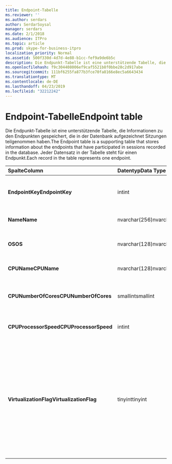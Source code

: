 ```yaml
---
title: Endpoint-Tabelle
ms.reviewer: ''
ms.author: serdars
author: SerdarSoysal
manager: serdars
ms.date: 2/1/2018
ms.audience: ITPro
ms.topic: article
ms.prod: skype-for-business-itpro
localization_priority: Normal
ms.assetid: 500f330d-4d7d-4e88-b1cc-fef9a9de6b5c
description: Die Endpunkt-Tabelle ist eine unterstützende Tabelle, die Informationen zu den Endpunkten gespeichert, die in der Datenbank aufgezeichnet Sitzungen teilgenommen haben. Jeder Datensatz in der Tabelle steht für einen Endpunkt.
ms.openlocfilehash: f9c304408006ef9caf5521b8f0bbe28c2d917abe
ms.sourcegitcommit: 111bf6255fa877b3fce70fa8166e8ec5a6643434
ms.translationtype: MT
ms.contentlocale: de-DE
ms.lasthandoff: 04/23/2019
ms.locfileid: "32212242"
---
```

# <a name="endpoint-table"></a><span data-ttu-id="b62ac-104">Endpoint-Tabelle</span><span class="sxs-lookup"><span data-stu-id="b62ac-104">Endpoint table</span></span>
 
<span data-ttu-id="b62ac-105">Die Endpunkt-Tabelle ist eine unterstützende Tabelle, die Informationen zu den Endpunkten gespeichert, die in der Datenbank aufgezeichnet Sitzungen teilgenommen haben.</span><span class="sxs-lookup"><span data-stu-id="b62ac-105">The Endpoint table is a supporting table that stores information about the endpoints that have participated in sessions recorded in the database.</span></span> <span data-ttu-id="b62ac-106">Jeder Datensatz in der Tabelle steht für einen Endpunkt.</span><span class="sxs-lookup"><span data-stu-id="b62ac-106">Each record in the table represents one endpoint.</span></span>
  
|<span data-ttu-id="b62ac-107">**Spalte**</span><span class="sxs-lookup"><span data-stu-id="b62ac-107">**Column**</span></span>|<span data-ttu-id="b62ac-108">**Datentyp**</span><span class="sxs-lookup"><span data-stu-id="b62ac-108">**Data Type**</span></span>|<span data-ttu-id="b62ac-109">**Schlüssel/Index**</span><span class="sxs-lookup"><span data-stu-id="b62ac-109">**Key/Index**</span></span>|<span data-ttu-id="b62ac-110">**Details**</span><span class="sxs-lookup"><span data-stu-id="b62ac-110">**Details**</span></span>|
|:-----|:-----|:-----|:-----|
|<span data-ttu-id="b62ac-111">**EndpointKey**</span><span class="sxs-lookup"><span data-stu-id="b62ac-111">**EndpointKey**</span></span> <br/> |<span data-ttu-id="b62ac-112">int</span><span class="sxs-lookup"><span data-stu-id="b62ac-112">int</span></span>  <br/> |<span data-ttu-id="b62ac-113">Primary</span><span class="sxs-lookup"><span data-stu-id="b62ac-113">Primary</span></span>  <br/> |<span data-ttu-id="b62ac-114">Eindeutige Zahl, die diesen Endpunkt identifiziert.</span><span class="sxs-lookup"><span data-stu-id="b62ac-114">Unique number identifying this endpoint.</span></span>  <br/> |
|<span data-ttu-id="b62ac-115">**Name**</span><span class="sxs-lookup"><span data-stu-id="b62ac-115">**Name**</span></span> <br/> |<span data-ttu-id="b62ac-116">nvarchar(256)</span><span class="sxs-lookup"><span data-stu-id="b62ac-116">nvarchar(256)</span></span>  <br/> |<span data-ttu-id="b62ac-117">Eindeutige</span><span class="sxs-lookup"><span data-stu-id="b62ac-117">Unique</span></span>  <br/> |<span data-ttu-id="b62ac-118">Name des Endpunkts.</span><span class="sxs-lookup"><span data-stu-id="b62ac-118">Endpoint name.</span></span>  <br/> |
|<span data-ttu-id="b62ac-119">**OS**</span><span class="sxs-lookup"><span data-stu-id="b62ac-119">**OS**</span></span> <br/> |<span data-ttu-id="b62ac-120">nvarchar(128)</span><span class="sxs-lookup"><span data-stu-id="b62ac-120">nvarchar(128)</span></span>  <br/> | <br/> |<span data-ttu-id="b62ac-121">Betriebssystem (OS) des Endpunkts.</span><span class="sxs-lookup"><span data-stu-id="b62ac-121">Operating system (OS) of the endpoint.</span></span>  <br/> |
|<span data-ttu-id="b62ac-122">**CPUName**</span><span class="sxs-lookup"><span data-stu-id="b62ac-122">**CPUName**</span></span> <br/> |<span data-ttu-id="b62ac-123">nvarchar(128)</span><span class="sxs-lookup"><span data-stu-id="b62ac-123">nvarchar(128)</span></span>  <br/> ||<span data-ttu-id="b62ac-124">Prozessorname des Endpunkts.</span><span class="sxs-lookup"><span data-stu-id="b62ac-124">CPU name of the endpoint.</span></span>  <br/> |
|<span data-ttu-id="b62ac-125">**CPUNumberOfCores**</span><span class="sxs-lookup"><span data-stu-id="b62ac-125">**CPUNumberOfCores**</span></span> <br/> |<span data-ttu-id="b62ac-126">smallint</span><span class="sxs-lookup"><span data-stu-id="b62ac-126">smallint</span></span>  <br/> ||<span data-ttu-id="b62ac-127">Anzahl der Prozessorkerne des Endpunkts.</span><span class="sxs-lookup"><span data-stu-id="b62ac-127">Number of CPU cores of the endpoint.</span></span>  <br/> |
|<span data-ttu-id="b62ac-128">**CPUProcessorSpeed**</span><span class="sxs-lookup"><span data-stu-id="b62ac-128">**CPUProcessorSpeed**</span></span> <br/> |<span data-ttu-id="b62ac-129">int</span><span class="sxs-lookup"><span data-stu-id="b62ac-129">int</span></span>  <br/> ||<span data-ttu-id="b62ac-130">Prozessorgeschwindigkeit des Endpunkts.</span><span class="sxs-lookup"><span data-stu-id="b62ac-130">CPU processor speed of the endpoint.</span></span>  <br/> |
|<span data-ttu-id="b62ac-131">**VirtualizationFlag**</span><span class="sxs-lookup"><span data-stu-id="b62ac-131">**VirtualizationFlag**</span></span> <br/> |<span data-ttu-id="b62ac-132">tinyint</span><span class="sxs-lookup"><span data-stu-id="b62ac-132">tinyint</span></span>  <br/> || <span data-ttu-id="b62ac-133">Bitflag, die angibt, ob das System in einer virtualisierten Umgebung ausgeführt wird:</span><span class="sxs-lookup"><span data-stu-id="b62ac-133">Bit flag that indicates if the system is running in a virtualized environment:</span></span> <br/>  <span data-ttu-id="b62ac-134">0 x 0000 - keine</span><span class="sxs-lookup"><span data-stu-id="b62ac-134">0x0000 - None</span></span> <br/>  <span data-ttu-id="b62ac-135">0 x 0001 - Hyper-v</span><span class="sxs-lookup"><span data-stu-id="b62ac-135">0x0001 - HyperV</span></span> <br/>  <span data-ttu-id="b62ac-136">0 x 0002 - VMWare</span><span class="sxs-lookup"><span data-stu-id="b62ac-136">0x0002 - VMWare</span></span> <br/>  <span data-ttu-id="b62ac-137">0 x 0004 - virtual PC</span><span class="sxs-lookup"><span data-stu-id="b62ac-137">0x0004 - Virtual PC</span></span> <br/>  <span data-ttu-id="b62ac-138">0 x 0008 - Xen PC</span><span class="sxs-lookup"><span data-stu-id="b62ac-138">0x0008 - Xen PC</span></span> <br/> |
   

